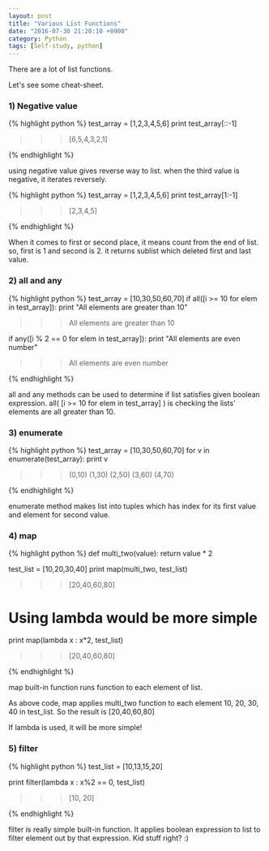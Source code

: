 ```yaml
---
layout: post
title: "Various List Functions"
date: "2016-07-30 21:20:10 +0900"
category: Python
tags: [Self-study, python]
---
```


There are a lot of list functions.

Let's see some cheat-sheet.


<h3>1) Negative value </h3>

{% highlight python %}
test_array = [1,2,3,4,5,6]
print test_array[::-1]

>>> [6,5,4,3,2,1]

{% endhighlight %}

using negative value gives reverse way to list. when the third value is negative, it iterates reversely.

{% highlight python %}
test_array = [1,2,3,4,5,6]
print test_array[1:-1]

>>> [2,3,4,5]

{% endhighlight %}

When it comes to first or second place, it means count from the end of list. so, first is 1 and second is 2. it returns sublist which deleted first and last value.


<h3>2) all and any</h3>

{% highlight python %}
test_array = [10,30,50,60,70]
if all([i >= 10 for elem in test_array]):
    print "All elements are greater than 10"
>>> All elements are greater than 10

if any([i % 2 == 0 for elem in test_array]):
    print "All elements are even number"
>>> All elements are even number

{% endhighlight %}

all and any methods can be used to determine if list satisfies given boolean expression. all( [i >= 10 for elem in test_array] ) is checking the lists' elements are all greater than 10.


<h3>3) enumerate</h3>

{% highlight python %}
test_array = [10,30,50,60,70]
for v in enumerate(test_array):
  print v

  >>>(0,10)
     (1,30)
     (2,50)
     (3,60)
     (4,70)

{% endhighlight %}

enumerate method makes list into tuples which has index for its first value and element for second value.


<h3>4) map</h3>

{% highlight python %}
def multi_two(value):
    return value * 2

test_list = [10,20,30,40]
print map(multi_two, test_list)
>>> [20,40,60,80]

# Using lambda would be more simple
print map(lambda x : x*2, test_list)
>>> [20,40,60,80]

{% endhighlight %}

map built-in function runs function to each element of list.

As above code, map applies multi_two function to each element 10, 20, 30, 40 in test_list.
So the result is [20,40,60,80]

If lambda is used, it will be more simple!


<h3>5) filter</h3>

{% highlight python %}
test_list = [10,13,15,20]

print filter(lambda x : x%2 == 0, test_list)
>>> [10, 20]

{% endhighlight %}

filter is really simple built-in function. It applies boolean expression to list to filter element out by that expression. Kid stuff right? :)
